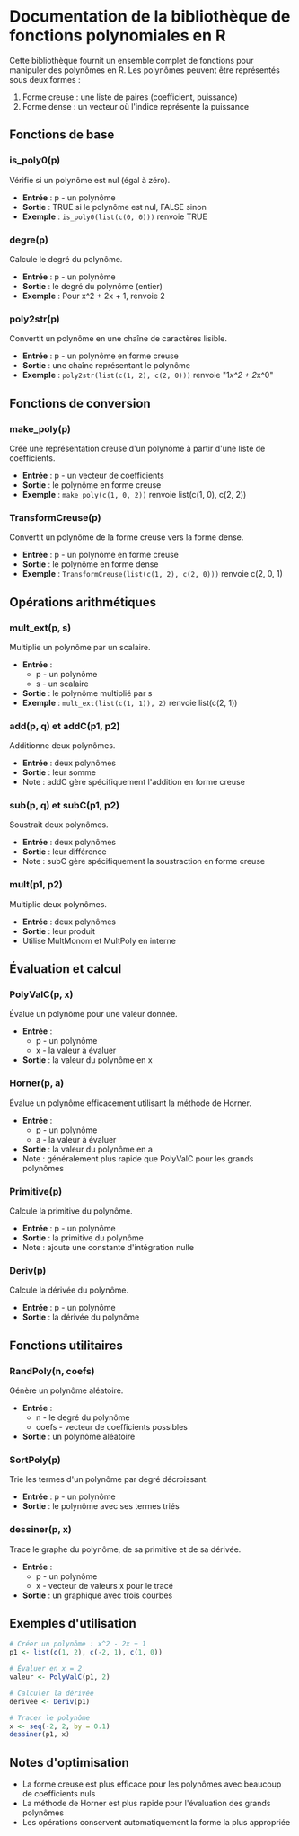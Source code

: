# Documentation de la bibliothèque de fonctions polynomiales en R

Cette bibliothèque fournit un ensemble complet de fonctions pour manipuler des polynômes en R. Les polynômes peuvent être représentés sous deux formes :
1. Forme creuse : une liste de paires (coefficient, puissance)
2. Forme dense : un vecteur où l'indice représente la puissance

## Fonctions de base

### is_poly0(p)
Vérifie si un polynôme est nul (égal à zéro).
- **Entrée** : p - un polynôme
- **Sortie** : TRUE si le polynôme est nul, FALSE sinon
- **Exemple** : `is_poly0(list(c(0, 0)))` renvoie TRUE

### degre(p)
Calcule le degré du polynôme.
- **Entrée** : p - un polynôme
- **Sortie** : le degré du polynôme (entier)
- **Exemple** : Pour x^2 + 2x + 1, renvoie 2

### poly2str(p)
Convertit un polynôme en une chaîne de caractères lisible.
- **Entrée** : p - un polynôme en forme creuse
- **Sortie** : une chaîne représentant le polynôme
- **Exemple** : `poly2str(list(c(1, 2), c(2, 0)))` renvoie "1*x^2 + 2*x^0"

## Fonctions de conversion

### make_poly(p)
Crée une représentation creuse d'un polynôme à partir d'une liste de coefficients.
- **Entrée** : p - un vecteur de coefficients
- **Sortie** : le polynôme en forme creuse
- **Exemple** : `make_poly(c(1, 0, 2))` renvoie list(c(1, 0), c(2, 2))

### TransformCreuse(p)
Convertit un polynôme de la forme creuse vers la forme dense.
- **Entrée** : p - un polynôme en forme creuse
- **Sortie** : le polynôme en forme dense
- **Exemple** : `TransformCreuse(list(c(1, 2), c(2, 0)))` renvoie c(2, 0, 1)

## Opérations arithmétiques

### mult_ext(p, s)
Multiplie un polynôme par un scalaire.
- **Entrée** : 
  - p - un polynôme
  - s - un scalaire
- **Sortie** : le polynôme multiplié par s
- **Exemple** : `mult_ext(list(c(1, 1)), 2)` renvoie list(c(2, 1))

### add(p, q) et addC(p1, p2)
Additionne deux polynômes.
- **Entrée** : deux polynômes
- **Sortie** : leur somme
- Note : addC gère spécifiquement l'addition en forme creuse

### sub(p, q) et subC(p1, p2)
Soustrait deux polynômes.
- **Entrée** : deux polynômes
- **Sortie** : leur différence
- Note : subC gère spécifiquement la soustraction en forme creuse

### mult(p1, p2)
Multiplie deux polynômes.
- **Entrée** : deux polynômes
- **Sortie** : leur produit
- Utilise MultMonom et MultPoly en interne

## Évaluation et calcul

### PolyValC(p, x)
Évalue un polynôme pour une valeur donnée.
- **Entrée** : 
  - p - un polynôme
  - x - la valeur à évaluer
- **Sortie** : la valeur du polynôme en x

### Horner(p, a)
Évalue un polynôme efficacement utilisant la méthode de Horner.
- **Entrée** : 
  - p - un polynôme
  - a - la valeur à évaluer
- **Sortie** : la valeur du polynôme en a
- Note : généralement plus rapide que PolyValC pour les grands polynômes

### Primitive(p)
Calcule la primitive du polynôme.
- **Entrée** : p - un polynôme
- **Sortie** : la primitive du polynôme
- Note : ajoute une constante d'intégration nulle

### Deriv(p)
Calcule la dérivée du polynôme.
- **Entrée** : p - un polynôme
- **Sortie** : la dérivée du polynôme

## Fonctions utilitaires

### RandPoly(n, coefs)
Génère un polynôme aléatoire.
- **Entrée** : 
  - n - le degré du polynôme
  - coefs - vecteur de coefficients possibles
- **Sortie** : un polynôme aléatoire

### SortPoly(p)
Trie les termes d'un polynôme par degré décroissant.
- **Entrée** : p - un polynôme
- **Sortie** : le polynôme avec ses termes triés

### dessiner(p, x)
Trace le graphe du polynôme, de sa primitive et de sa dérivée.
- **Entrée** : 
  - p - un polynôme
  - x - vecteur de valeurs x pour le tracé
- **Sortie** : un graphique avec trois courbes

## Exemples d'utilisation

```r
# Créer un polynôme : x^2 - 2x + 1
p1 <- list(c(1, 2), c(-2, 1), c(1, 0))

# Évaluer en x = 2
valeur <- PolyValC(p1, 2)

# Calculer la dérivée
derivee <- Deriv(p1)

# Tracer le polynôme
x <- seq(-2, 2, by = 0.1)
dessiner(p1, x)
```

## Notes d'optimisation

- La forme creuse est plus efficace pour les polynômes avec beaucoup de coefficients nuls
- La méthode de Horner est plus rapide pour l'évaluation des grands polynômes
- Les opérations conservent automatiquement la forme la plus appropriée
